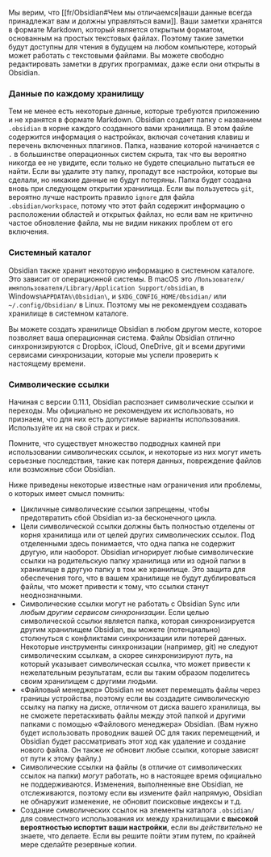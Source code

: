 Мы верим, что [[fr/Obsidian#Чем мы отличаемся|ваши данные всегда принадлежат вам и должны управляться вами]]. Ваши заметки хранятся в формате Markdown, который является открытым форматом, основанным на простых текстовых файлах. Поэтому такие заметки будут доступны для чтения в будущем на любом компьютере, который может работать с текстовыми файлами. Вы можете свободно редактировать заметки в других программах, даже если они открыты в Obsidian.

### Данные по каждому хранилищу

Тем не менее есть некоторые данные, которые требуются приложению и не хранятся в формате Markdown. Obsidian создает папку с названием `.obsidian` в корне каждого созданного вами хранилища. В этом файле содержится информация о настройках, включая сочетания клавиш и перечень включенных плагинов. Папка, название которой начинается с `.` в большинстве операционных систем скрыта, так что вы вероятно никогда ее не увидите, если только не будете специально пытаться ее найти. Если вы удалите эту папку, пропадут все настройки, которые вы сделали, но никакие данные не будут потеряны. Папка будет создана вновь при следующем открытии хранилища. Если вы пользуетесь `git`, вероятно лучше настроить правило `ignore` для файла `.obsidian/workspace`, потому что этот файл содержит информацию о расположении областей и открытых файлах, но если вам не критично частое обновление файла, мы не видим никаких проблем от его включения.

### Системный каталог

Obsidian также хранит некоторую информацию в системном каталоге. Это зависит от операционной системы. В macOS это `/Пользователи/имяпользователя/Library/Application Support/obsidian`, в Windows`%APPDATA%\Obsidian\`, и `$XDG_CONFIG_HOME/Obsidian/` или `~/.config/Obsidian/` в Linux. Поэтому мы не рекомендуем создавать хранилище в системном каталоге.

Вы можете создать хранилище Obsidian в любом другом месте, которое позволяет ваша операционная система. Файлы Obsidian отлично синхронизируются с Dropbox, iCloud, OneDrive, git и всеми другими сервисами синхронизации, которые мы успели проверить к настоящему времени.

### Символические ссылки

Начиная с версии 0.11.1, Obsidian распознает символические ссылки и переходы. Мы официально не рекомендуем их использовать, но признаем, что для них есть допустимые варианты использования. Используйте их на свой страх и риск.

Помните, что существует множество подводных камней при использовании символических ссылок, и некоторые из них могут иметь серьезные последствия, такие как потеря данных, повреждение файлов или возможные сбои Obsidian. 

Ниже приведены некоторые известные нам ограничения или проблемы, о которых имеет смысл помнить: 

- Цикличные символические ссылки запрещены, чтобы предотвратить сбой Obsidian из-за бесконечного цикла.
- Цели символической ссылки должны быть полностью отделены от корня хранилища или от целей других символических ссылок. Под отделенными здесь понимается, что одна папка не содержит другую, или наоборот. Obsidian игнорирует любые символические ссылки на родительскую папку хранилища или из одной папки в хранилище в другую папку в том же хранилище. Это защита для обеспечения того, что в вашем хранилище не будут дублироваться файлы, что может привести к тому, что ссылки станут неоднозначными.
- Символические ссылки могут не работать с Obsidian Sync или _любым другим сервисом синхронизации_. Если целью символической ссылки является папка, которая синхронизируется другим хранилищем Obsidian, вы можете (потенциально) столкнуться с конфликтами синхронизации или потерей данных. Некоторые инструменты синхронизации (например, git) не следуют символическим ссылкам, а скорее синхронизируют _путь_, на который указывает символическая ссылка, что может привести к нежелательным результатам, если вы таким образом поделитесь своим хранилищем с другими людьми.
- «Файловый менеджер» Obsidian не может перемещать файлы через границы устройства, поэтому если вы создадите символическую ссылку на папку на диске, отличном от диска вашего хранилища, вы не сможете перетаскивать файлы между этой папкой и другими папками с помощью «Файлового менеджера» Obsidian. (Вам нужно будет использовать проводник вашей ОС для таких перемещений, и Obsidian будет рассматривать этот ход как удаление и создание нового файла. Он также _не_ обновит любые ссылки, которые зависят от пути к этому файлу.) 
- Символические ссылки на файлы (в отличие от символических ссылок на папки) _могут_ работать, но в настоящее время официально не поддерживаются. Изменения, выполненные вне Obsidian, не отслеживаются, поэтому если вы измените файл напрямую, Obsidian не обнаружит изменение, не обновит поисковые индексы и т.д.
- Создание символических ссылок на элементы каталога `.obsidian/` для совместного использования их между хранилищами **с высокой вероятностью испортит ваши настройки**, если вы _действительно_ не знаете, что делаете. Если вы решите пойти этим путем, по крайней мере сделайте резервные копии.